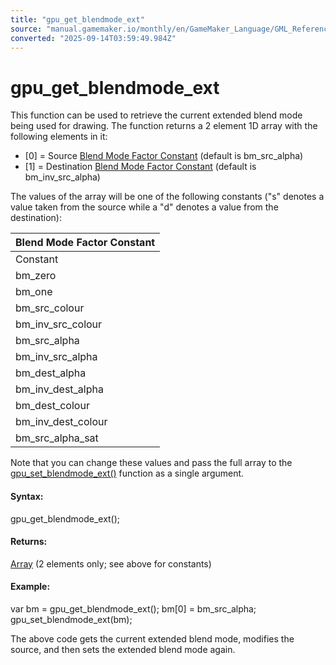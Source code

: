 ```yaml
---
title: "gpu_get_blendmode_ext"
source: "manual.gamemaker.io/monthly/en/GameMaker_Language/GML_Reference/Drawing/GPU_Control/gpu_get_blendmode_ext.htm"
converted: "2025-09-14T03:59:49.984Z"
---
```


# gpu\_get\_blendmode\_ext

This function can be used to retrieve the current extended blend mode being used for drawing. The function returns a 2 element 1D array with the following elements in it:

-   \[0\] = Source [Blend Mode Factor Constant](gpu_get_blendmode_ext.md) (default is bm\_src\_alpha)
-   \[1\] = Destination [Blend Mode Factor Constant](gpu_get_blendmode_ext.md) (default is bm\_inv\_src\_alpha)

The values of the array will be one of the following constants ("s" denotes a value taken from the source while a "d" denotes a value from the destination):

| Blend Mode Factor Constant |
| --- |
| Constant | Blend factor (Red, Green, Blue, Alpha) |
| bm_zero | (0, 0, 0, 0) |
| bm_one | (1, 1, 1, 1) |
| bm_src_colour | (Rs, Gs, Bs, As) |
| bm_inv_src_colour | (1-Rs, 1-Gs, 1-Bs, 1-As) |
| bm_src_alpha | (As, As, As, As) |
| bm_inv_src_alpha | (1-As, 1-As, 1-As, 1-As) |
| bm_dest_alpha | (Ad, Ad, Ad, Ad) |
| bm_inv_dest_alpha | (1-Ad, 1-Ad, 1-Ad, 1-Ad) |
| bm_dest_colour | (Rd, Gd, Bd, Ad) |
| bm_inv_dest_colour | (1-Rd, 1-Gd, 1-Bd, 1-Ad) |
| bm_src_alpha_sat | (f, f, f, 1) where f = min(As, 1-Ad) |

Note that you can change these values and pass the full array to the [gpu\_set\_blendmode\_ext()](gpu_set_blendmode_ext.md) function as a single argument.

#### Syntax:

gpu\_get\_blendmode\_ext();

#### Returns:

[Array](../../../GML_Overview/Arrays.md) (2 elements only; see above for constants)

#### Example:

var bm = gpu\_get\_blendmode\_ext();
bm\[0\] = bm\_src\_alpha;
gpu\_set\_blendmode\_ext(bm);

The above code gets the current extended blend mode, modifies the source, and then sets the extended blend mode again.